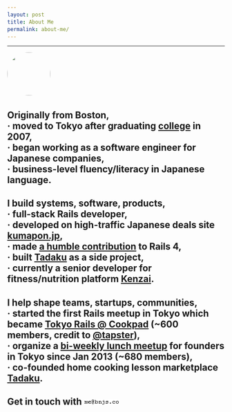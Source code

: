 ```yaml
---
layout: post
title: About Me
permalink: about-me/
---
```


---

<img src="https://pbs.twimg.com/profile_images/551423866594029568/zbex0jmT.jpeg" width="100" height="100" style="border-radius:50px">

## Originally from Boston, <br><span class="lowkey"><strong>&middot;</strong> moved to Tokyo after graduating <a href="http://www.umass.edu" target="_blank">college</a> in 2007, <br><strong>&middot;</strong> began working as a software engineer for Japanese companies, <br><strong>&middot;</strong> business-level fluency/literacy in Japanese language.</span>

## I build systems, software, products, <br><span class="lowkey"><strong>&middot;</strong> full-stack Rails developer, <br><strong>&middot;</strong> developed on high-traffic Japanese deals site <a href="http://kumapon.jp" target="_blank">kumapon.jp</a>, <br><strong>&middot;</strong> made <a href="http://contributors.rubyonrails.org/contributors/benjamin-sullivan/commits" target="_blank">a humble contribution</a> to Rails 4, <br><strong>&middot;</strong> built <a href="http://www.tadaku.com" target="_blank">Tadaku</a> as a side project, <br><strong>&middot;</strong> currently a senior developer for fitness/nutrition platform <a href="http://kenzai.me" target="_blank">Kenzai</a>.</span>

## I help shape teams, startups, communities, <br><span class="lowkey"><strong>&middot;</strong> started the first Rails meetup in Tokyo which became <a href="http://www.meetup.com/tokyo-rails/" target="_blank">Tokyo Rails @ Cookpad</a> (~600 members, credit to <a href="https://twitter.com/tapster" target="_blank">@tapster</a>), <br><strong>&middot;</strong> organize a <a href="http://www.meetup.com/tokyo-startup-circle" target="_blank">bi-weekly lunch meetup</a> for founders in Tokyo since Jan 2013 (~680 members), <br><strong>&middot;</strong> co-founded home cooking lesson marketplace <a href="http://www.tadaku.com" target="_blank">Tadaku</a>.</span>


## <span class="lowkey">Get in touch with</span> <img src="/images/email.gif">

<h2>
<a href="https://twitter.com/bnjs"><i class="fa fa-twitter"></i></a>
&nbsp;&nbsp;
<a href="https://github.com/bonsaiben"><i class="fa fa-github"></i></a>
&nbsp;&nbsp;
<a href="https://www.linkedin.com/in/bnjsu"><i class="fa fa-linkedin"></i></a>
</h2>
